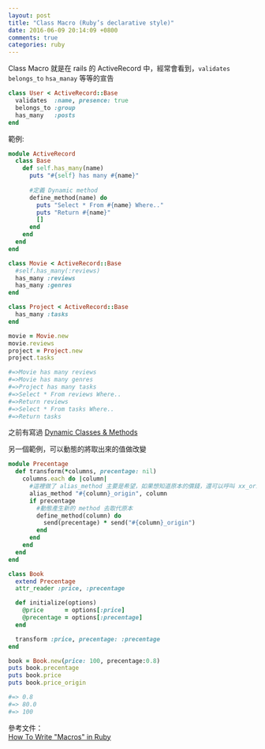 ```yaml
---
layout: post
title: "Class Macro (Ruby’s declarative style)"
date: 2016-06-09 20:14:09 +0800
comments: true
categories: ruby
---
```

Class Macro 就是在 rails 的 ActiveRecord 中，經常會看到，`validates` `belongs_to` `hsa_manay` 等等的宣告

<!-- more -->

```ruby
class User < ActiveRecord::Base
  validates  :name, presence: true
  belongs_to :group
  has_many   :posts
end
```

範例:

```ruby
module ActiveRecord
  class Base
    def self.has_many(name)
      puts "#{self} has many #{name}"
	
      #定義 Dynamic method
      define_method(name) do
        puts "Select * From #{name} Where.."
        puts "Return #{name}"
        []
      end
    end
  end
end

class Movie < ActiveRecord::Base
  #self.has_many(:reviews)
  has_many :reviews
  has_many :genres
end

class Project < ActiveRecord::Base
  has_many :tasks
end

movie = Movie.new
movie.reviews
project = Project.new
project.tasks

#=>Movie has many reviews
#=>Movie has many genres
#=>Project has many tasks
#=>Select * From reviews Where..
#=>Return reviews
#=>Select * From tasks Where..
#=>Return tasks
```

之前有寫過 
[Dynamic Classes & Methods](http://mgleon08.github.io/blog/2016/04/19/dynamic-classes-and-methods/)

另一個範例，可以動態的將取出來的值做改變

```ruby
module Precentage
  def transform(*columns, precentage: nil)
    columns.each do |column|
      #這裡做了 alias_method 主要是希望，如果想知道原本的價錢，還可以呼叫 xx_origin
      alias_method "#{column}_origin", column
      if precentage
        #動態產生新的 method 去取代原本
        define_method(column) do
          send(precentage) * send("#{column}_origin")
        end
      end
    end
  end
end

class Book
  extend Precentage
  attr_reader :price, :precentage

  def initialize(options)
    @price      = options[:price]
    @precentage = options[:precentage]
  end

  transform :price, precentage: :precentage
end

book = Book.new(price: 100, precentage:0.8)
puts book.precentage
puts book.price
puts book.price_origin

#=> 0.8
#=> 80.0
#=> 100
```

參考文件：  
[How To Write "Macros" in Ruby](https://pragmaticstudio.com/blog/2015/4/14/ruby-macros)